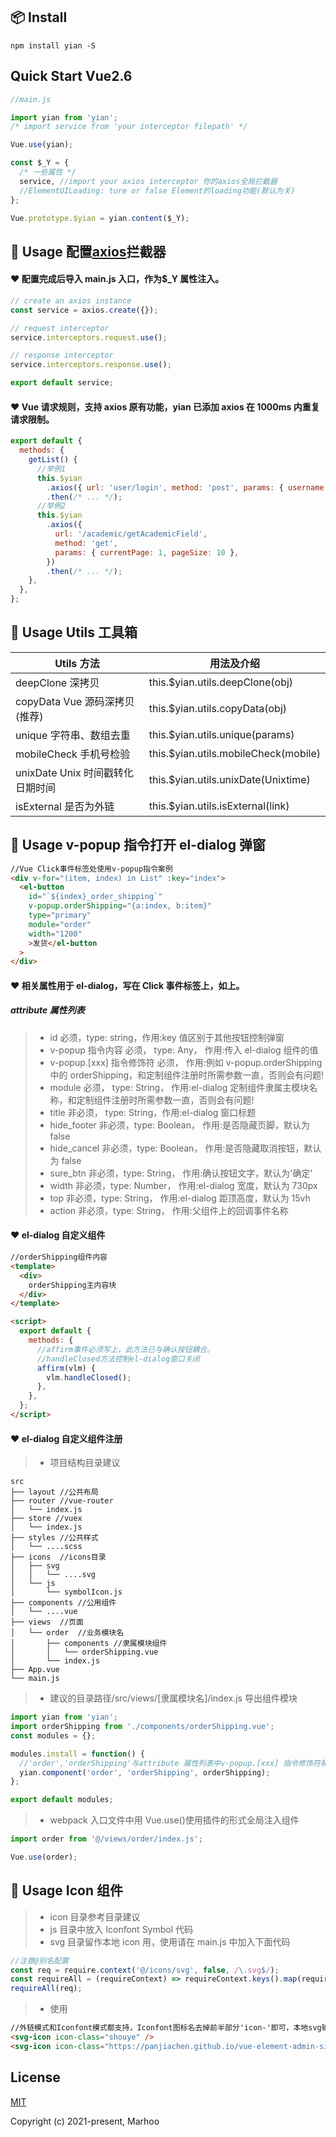 ## 📦 Install

```shell
npm install yian -S
```

## Quick Start Vue2.6

```javascript
//main.js

import yian from 'yian';
/* import service from 'your interceptor filepath' */

Vue.use(yian);

const $_Y = {
  /* 一些属性 */
  service, //import your axios interceptor 你的axios全局拦截器
  //ElementUILoading: ture or false Element的loading功能(默认为关)
};

Vue.prototype.$yian = yian.content($_Y);
```

## 🔨 Usage 配置[axios](https://github.com/axios/axios)拦截器

#### ❤️ 配置完成后导入 main.js 入口，作为\$\_Y 属性注入。

```javascript
// create an axios instance
const service = axios.create({});

// request interceptor
service.interceptors.request.use();

// response interceptor
service.interceptors.response.use();

export default service;
```

#### ❤️ Vue 请求规则，支持 axios 原有功能，yian 已添加 axios 在 1000ms 内重复请求限制。

```jsx
export default {
  methods: {
    getList() {
      //举例1
      this.$yian
        .axios({ url: 'user/login', method: 'post', params: { username: admin, password: 123456 } })
        .then(/* ... */);
      //举例2
      this.$yian
        .axios({
          url: '/academic/getAcademicField',
          method: 'get',
          params: { currentPage: 1, pageSize: 10 },
        })
        .then(/* ... */);
    },
  },
};
```

## 🔨 Usage Utils 工具箱

| Utils 方法                       | 用法及介绍                            |
| -------------------------------- | ------------------------------------- |
| deepClone 深拷贝                 | this.\$yian.utils.deepClone(obj)      |
| copyData Vue 源码深拷贝(推荐)    | this.\$yian.utils.copyData(obj)       |
| unique 字符串、数组去重          | this.\$yian.utils.unique(params)      |
| mobileCheck 手机号检验           | this.\$yian.utils.mobileCheck(mobile) |
| unixDate Unix 时间戳转化日期时间 | this.\$yian.utils.unixDate(Unixtime)  |
| isExternal 是否为外链            | this.\$yian.utils.isExternal(link)    |

## 🔨 Usage v-popup 指令打开 el-dialog 弹窗

```html
//Vue Click事件标签处使用v-popup指令案例
<div v-for="(item, index) in List" :key="index">
  <el-button
    id="`${index}_order_shipping`"
    v-popup.orderShipping="{a:index, b:item}"
    type="primary"
    module="order"
    width="1200"
    >发货</el-button
  >
</div>
```

#### ❤️ 相关属性用于 el-dialog，写在 Click 事件标签上，如上。

##### attribute 属性列表

> - id 必须，type: string，作用:key 值区别于其他按钮控制弹窗
> - v-popup 指令内容 必须， type: Any， 作用:传入 el-dialog 组件的值
> - v-popup.[xxx] 指令修饰符 必须， 作用:例如 v-popup.orderShipping 中的 orderShipping，和定制组件注册时所需参数一直，否则会有问题!
> - module 必须， type: String， 作用:el-dialog 定制组件隶属主模块名称，和定制组件注册时所需参数一直，否则会有问题!
> - title 非必须， type: String，作用:el-dialog 窗口标题
> - hide_footer 非必须，type: Boolean， 作用:是否隐藏页脚，默认为 false
> - hide_cancel 非必须，type: Boolean， 作用:是否隐藏取消按钮，默认为 false
> - sure_btn 非必须，type: String， 作用:确认按钮文字，默认为'确定'
> - width 非必须，type: Number， 作用:el-dialog 宽度，默认为 730px
> - top 非必须，type: String， 作用:el-dialog 距顶高度，默认为 15vh
> - action 非必须，type: String， 作用:父组件上的回调事件名称

#### ❤️ el-dialog 自定义组件

```html
//orderShipping组件内容
<template>
  <div>
    orderShipping主内容块
  </div>
</template>

<script>
  export default {
    methods: {
      //affirm事件必须写上，此方法已与确认按钮耦合。
      //handleClosed方法控制el-dialog窗口关闭
      affirm(vlm) {
        vlm.handleClosed();
      },
    },
  };
</script>
```

#### ❤️ el-dialog 自定义组件注册

> - 项目结构目录建议

```
src
├── layout //公共布局
├── router //vue-router
│   └── index.js
├── store //vuex
│   └── index.js
├── styles //公共样式
│   └── ....scss
├── icons  //icons目录
│   ├── svg
│   │   └── ....svg
│   └── js
│       └── symbolIcon.js
├── components //公用组件
│   └── ....vue
├── views  //页面
│   └── order  //业务模块名
│       ├── components //隶属模块组件
│       │   └── orderShipping.vue
│       └── index.js
├── App.vue
└── main.js
```

> - 建议的目录路径/src/views/[隶属模块名]/index.js 导出组件模块

```javascript
import yian from 'yian';
import orderShipping from './components/orderShipping.vue';
const modules = {};

modules.install = function() {
  //'order','orderShipping'与attribute 属性列表中v-popup.[xxx] 指令修饰符和module需一致
  yian.component('order', 'orderShipping', orderShipping);
};

export default modules;
```

> - webpack 入口文件中用 Vue.use()使用插件的形式全局注入组件

```javascript
import order from '@/views/order/index.js';

Vue.use(order);
```

## 🔨 Usage Icon 组件

> - icon 目录参考目录建议
> - js 目录中放入 Iconfont Symbol 代码
> - svg 目录留作本地 icon 用，使用请在 main.js 中加入下面代码

```javascript
//注意@别名配置
const req = require.context('@/icons/svg', false, /\.svg$/);
const requireAll = (requireContext) => requireContext.keys().map(requireContext);
requireAll(req);
```

> - 使用

```html
//外链模式和Iconfont模式都支持，Iconfont图标名去掉前半部分'icon-'即可，本地svg输入文件名即可
<svg-icon icon-class="shouye" />
<svg-icon icon-class="https://panjiachen.github.io/vue-element-admin-site/home.png" />
```

## License

[MIT](https://opensource.org/licenses/MIT)

Copyright (c) 2021-present, Marhoo
